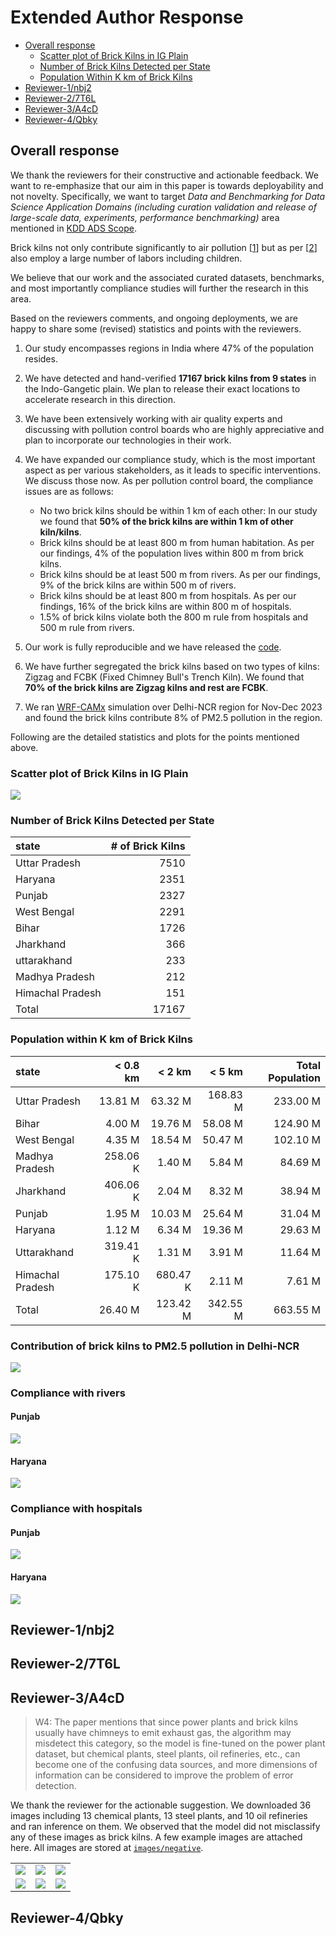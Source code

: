# Extended Author Response

- [Overall response](#overall-response)
    - [Scatter plot of Brick Kilns in IG Plain](#scatter-plot-of-brick-kilns-in-ig-plain)
    - [Number of Brick Kilns Detected per State](#number-of-brick-kilns-detected-per-state)
    - [Population Within K km of Brick Kilns](#population-within-k-km-of-brick-kilns)
- [Reviewer-1/nbj2](#reviewer-1nbj2)
- [Reviewer-2/7T6L](#reviewer-27t6l)
- [Reviewer-3/A4cD](#reviewer-3a4cd)
- [Reviewer-4/Qbky](#reviewer-4qbky)


## Overall response

We thank the reviewers for their constructive and actionable feedback. We want to re-emphasize that our aim in this paper is towards deployability and not novelty. Specifically, we want to target *Data and Benchmarking for Data Science Application Domains (including curation validation and release of large-scale data, experiments, performance benchmarking)* area mentioned in [KDD ADS Scope](https://kdd2024.kdd.org/applied-data-science-ads-track-call-for-papers/).

Brick kilns not only contribute significantly to air pollution [[1](https://link.springer.com/article/10.1007/s11869-012-0187-2)] but as per [[2](https://www.sciencedirect.com/science/article/abs/pii/S1352231014006888)] also employ a large number of labors including children.

We believe that our work and the associated curated datasets, benchmarks, and most importantly compliance studies will further the research in this area.

Based on the reviewers comments, and ongoing deployments, we are happy to share some (revised) statistics and points with the reviewers.

1. Our study encompasses regions in India where 47% of the population resides.

1. We have detected and hand-verified **17167 brick kilns from 9 states** in the Indo-Gangetic plain. We plan to release their exact locations to accelerate research in this direction.

1. We have been extensively working with air quality experts and discussing with pollution control boards who are highly appreciative and plan to incorporate our technologies in their work.

1. We have expanded our compliance study, which is the most important aspect as per various stakeholders, as it leads to specific interventions. We discuss those now. As per pollution control board, the compliance issues are as follows:
    * No two brick kilns should be within 1 km of each other: In our study we found that **50% of the brick kilns are within 1 km of other kiln/kilns**.
    * Brick kilns should be at least 800 m from human habitation. As per our findings, 4% of the population lives within 800 m from brick kilns.
    * Brick kilns should be at least 500 m from rivers. As per our findings, 9% of the brick kilns are within 500 m of rivers.
    * Brick kilns should be at least 800 m from hospitals. As per our findings, 16% of the brick kilns are within 800 m of hospitals.
    * 1.5% of brick kilns violate both the 800 m rule from hospitals and 500 m rule from rivers.

1. Our work is fully reproducible and we have released the [code](https://github.com/rishabh-mondal/kdd24_brick_kilns).

1. We have further segregated the brick kilns based on two types of kilns: Zigzag and FCBK (Fixed Chimney Bull's Trench Kiln). We found that **70% of the brick kilns are Zigzag kilns and rest are FCBK**.

1. We ran [WRF-CAMx](https://www.camx.com/) simulation over Delhi-NCR region for Nov-Dec 2023 and found the brick kilns contribute 8% of PM2.5 pollution in the region.

Following are the detailed statistics and plots for the points mentioned above.

### Scatter plot of Brick Kilns in IG Plain

![](images/ig_plain_bk.png)

### Number of Brick Kilns Detected per State

| state            |   # of Brick Kilns |
|:-----------------|-------------------:|
| Uttar Pradesh    |               7510 |
| Haryana          |               2351 |
| Punjab           |               2327 |
| West Bengal      |               2291 |
| Bihar            |               1726 |
| Jharkhand        |                366 |
| uttarakhand      |                233 |
| Madhya Pradesh   |                212 |
| Himachal Pradesh |                151 |
| Total            |              17167 |

### Population within K km of Brick Kilns

|            state |   < 0.8 km |   < 2 km |   < 5 km |   Total Population |
|:-----------------|-----------:|---------:|---------:|-------------------:|
|    Uttar Pradesh |    13.81 M |  63.32 M | 168.83 M |           233.00 M |
|            Bihar |     4.00 M |  19.76 M |  58.08 M |           124.90 M |
|      West Bengal |     4.35 M |  18.54 M |  50.47 M |           102.10 M |
|   Madhya Pradesh |   258.06 K |   1.40 M |   5.84 M |            84.69 M |
|        Jharkhand |   406.06 K |   2.04 M |   8.32 M |            38.94 M |
|           Punjab |     1.95 M |  10.03 M |  25.64 M |            31.04 M |
|          Haryana |     1.12 M |   6.34 M |  19.36 M |            29.63 M |
|      Uttarakhand |   319.41 K |   1.31 M |   3.91 M |            11.64 M |
| Himachal Pradesh |   175.10 K | 680.47 K |   2.11 M |             7.61 M |
|            Total |    26.40 M | 123.42 M | 342.55 M |           663.55 M |

### Contribution of brick kilns to PM2.5 pollution in Delhi-NCR

![](images/kdd24_pm25_brick_kiln_contribution.png)

### Compliance with rivers

#### Punjab

![](images/punjab_bk_river.png)
<!-- Fix height with original aspect ratio-->
<!-- <img src="images/punjab_bk_river.png" width="100%" height="auto"> -->

#### Haryana

![](images/haryana_bk_river.png)

### Compliance with hospitals

#### Punjab

![](images/punjab_bk_hosp.png)

#### Haryana

![](images/haryana_bk_hosp.png)


## Reviewer-1/nbj2

## Reviewer-2/7T6L

## Reviewer-3/A4cD

> W4: The paper mentions that since power plants and brick kilns usually have chimneys to emit exhaust gas, the algorithm may misdetect this category, so the model is fine-tuned on the power plant dataset, but chemical plants, steel plants, oil refineries, etc., can become one of the confusing data sources, and more dimensions of information can be considered to improve the problem of error detection.

We thank the reviewer for the actionable suggestion. We downloaded 36 images including 13 chemical plants, 13 steel plants, and 10 oil refineries and ran inference on them. We observed that the model did not misclassify any of these images as brick kilns. A few example images are attached here. All images are stored at [`images/negative`](images/negative/).

| | | |
|:-------------------------:|:-------------------------:|:-------------------------:|
|![](images/negative/11.67,78.09.png)|![](images/negative/30.31,75.05.png)|![](images/negative/19.06,73.03.png)|
|![](images/negative/28.59,77.31.png)|![](images/negative/21.17,81.38.png)|![](images/negative/24.25,78.16.png)|

## Reviewer-4/Qbky